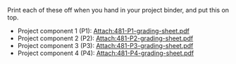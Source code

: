 

Print each of these off when you hand in your project binder, and put this on top.

* Project component 1 (P1): [Attach:481-P1-grading-sheet.pdf](Teaching/481-P1-grading-sheet.pdf)
* Project component 2 (P2): [Attach:481-P2-grading-sheet.pdf](Teaching/481-P2-grading-sheet.pdf)
* Project component 3 (P3): [Attach:481-P3-grading-sheet.pdf](Teaching/481-P3-grading-sheet.pdf)
* Project component 4 (P4): [Attach:481-P4-grading-sheet.pdf](Teaching/481-P4-grading-sheet.pdf)
